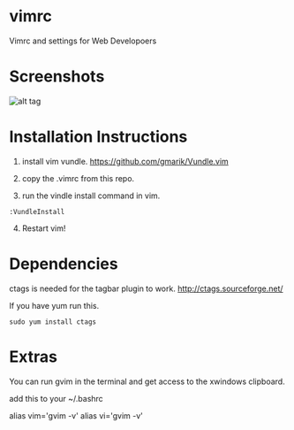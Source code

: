 vimrc
=====

Vimrc and settings for Web Developoers


Screenshots
===========

![alt tag](https://raw.githubusercontent.com/arithran/php-ide-vim/master/screenshots/Screenshot1.png)


Installation Instructions
=========================
1) install vim vundle.
https://github.com/gmarik/Vundle.vim

2) copy the .vimrc from this repo.

3) run the vindle install command in vim.
```
:VundleInstall
```

4) Restart vim!

Dependencies
============
ctags is needed for the tagbar plugin to work.
http://ctags.sourceforge.net/

If you have yum run this.
```
sudo yum install ctags
```



Extras
======

You can run gvim in the terminal and get access to the xwindows  clipboard.

add this to your ~/.bashrc

alias vim='gvim -v'
alias vi='gvim -v'

